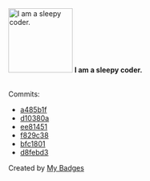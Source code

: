 <img src="https://my-badges.github.io/my-badges/sleepy-coder.png" alt="I am a sleepy coder." title="I am a sleepy coder." width="128">
<strong>I am a sleepy coder.</strong>
<br><br>

Commits:

- <a href="https://github.com/dudeperf3ct/aoc/commit/a485b1f3938dd1ee7c13f8db6ec9056390f1e9f0">a485b1f</a>
- <a href="https://github.com/fuzzylabs/ecomlops/commit/d10380a8d4656a85bdb3c9f3f82bca739f1a1ef4">d10380a</a>
- <a href="https://github.com/dudeperf3ct/web-vibe/commit/ee81451616c791cb5dfc371e646e6041f8a924c5">ee81451</a>
- <a href="https://github.com/fuzzylabs/innovation-rag-search-retrieval/commit/f829c38d28a746eadca4a002bbef77215ebe1bcc">f829c38</a>
- <a href="https://github.com/fuzzylabs/innovation-rag-search-retrieval/commit/bfc18016782b129e34e90a2f4685da3dc5295733">bfc1801</a>
- <a href="https://github.com/dudeperf3ct/zenml-projects/commit/d8febd36284db37bbb7f7955d7ae8dc8bc1d244d">d8febd3</a>


Created by <a href="https://github.com/my-badges/my-badges">My Badges</a>